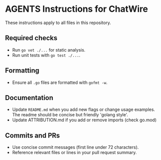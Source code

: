 # AGENTS Instructions for ChatWire

These instructions apply to all files in this repository.

## Required checks
- Run `go vet ./...` for static analysis.
- Run unit tests with `go test ./...`.

## Formatting
- Ensure all `.go` files are formatted with `gofmt -w`.

## Documentation
- Update `README.md` when you add new flags or change usage examples. The readme should be concise but friendly 'golang style'.
- Update ATTRIBUTION.md if you add or remove imports (check go.mod)

## Commits and PRs
- Use concise commit messages (first line under 72 characters).
- Reference relevant files or lines in your pull request summary.
